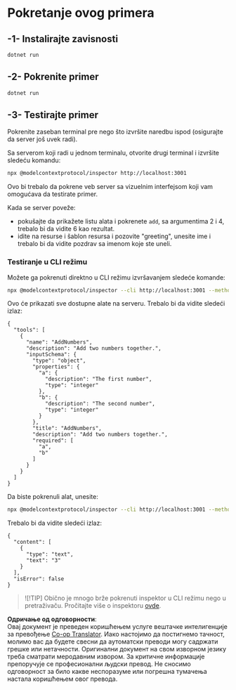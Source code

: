 <!--
CO_OP_TRANSLATOR_METADATA:
{
  "original_hash": "b97c5e77cede68533d7a92d0ce89bc0a",
  "translation_date": "2025-05-17T11:59:17+00:00",
  "source_file": "03-GettingStarted/05-sse-server/solution/dotnet/README.md",
  "language_code": "sr"
}
-->
# Pokretanje ovog primera

## -1- Instalirajte zavisnosti

```bash
dotnet run
```

## -2- Pokrenite primer

```bash
dotnet run
```

## -3- Testirajte primer

Pokrenite zaseban terminal pre nego što izvršite naredbu ispod (osigurajte da server još uvek radi).

Sa serverom koji radi u jednom terminalu, otvorite drugi terminal i izvršite sledeću komandu:

```bash
npx @modelcontextprotocol/inspector http://localhost:3001
```

Ovo bi trebalo da pokrene veb server sa vizuelnim interfejsom koji vam omogućava da testirate primer.

Kada se server poveže:

- pokušajte da prikažete listu alata i pokrenete `add`, sa argumentima 2 i 4, trebalo bi da vidite 6 kao rezultat.
- idite na resurse i šablon resursa i pozovite "greeting", unesite ime i trebalo bi da vidite pozdrav sa imenom koje ste uneli.

### Testiranje u CLI režimu

Možete ga pokrenuti direktno u CLI režimu izvršavanjem sledeće komande:

```bash 
npx @modelcontextprotocol/inspector --cli http://localhost:3001 --method tools/list
```

Ovo će prikazati sve dostupne alate na serveru. Trebalo bi da vidite sledeći izlaz:

```text
{
  "tools": [
    {
      "name": "AddNumbers",
      "description": "Add two numbers together.",
      "inputSchema": {
        "type": "object",
        "properties": {
          "a": {
            "description": "The first number",
            "type": "integer"
          },
          "b": {
            "description": "The second number",
            "type": "integer"
          }
        },
        "title": "AddNumbers",
        "description": "Add two numbers together.",
        "required": [
          "a",
          "b"
        ]
      }
    }
  ]
}
```

Da biste pokrenuli alat, unesite:

```bash
npx @modelcontextprotocol/inspector --cli http://localhost:3001 --method tools/call --tool-name AddNumbers --tool-arg a=1 --tool-arg b=2
```

Trebalo bi da vidite sledeći izlaz:

```text
{
  "content": [
    {
      "type": "text",
      "text": "3"
    }
  ],
  "isError": false
}
```

> ![!TIP]
> Obično je mnogo brže pokrenuti inspektor u CLI režimu nego u pretraživaču.
> Pročitajte više o inspektoru [ovde](https://github.com/modelcontextprotocol/inspector).

**Одричање од одговорности**:  
Овај документ је преведен коришћењем услуге вештачке интелигенције за превођење [Co-op Translator](https://github.com/Azure/co-op-translator). Иако настојимо да постигнемо тачност, молимо вас да будете свесни да аутоматски преводи могу садржати грешке или нетачности. Оригинални документ на свом изворном језику треба сматрати меродавним извором. За критичне информације препоручује се професионални људски превод. Не сносимо одговорност за било какве неспоразуме или погрешна тумачења настала коришћењем овог превода.